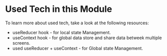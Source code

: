 # Used Tech in this Module

To learn more about used tech, take a look at the following resources:

- useReducer hook - for local state Management.
- useContext hook - for global data store and share data betweek multiple screens.
- used useReducer + useContext - for Global state Management.
